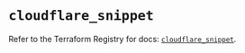# `cloudflare_snippet`

Refer to the Terraform Registry for docs: [`cloudflare_snippet`](https://registry.terraform.io/providers/cloudflare/cloudflare/4.49.1/docs/resources/snippet).
